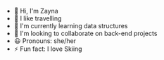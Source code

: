 * :wave: Hi, I'm Zayna  
* :eyes: I like travelling
* :hibiscus: I'm currently learning data structures
* :revolving_hearts: I'm looking to collaborate on back-end projects
* :smiley: Pronouns: she/her
* :zap: Fun fact: I love Skiing
